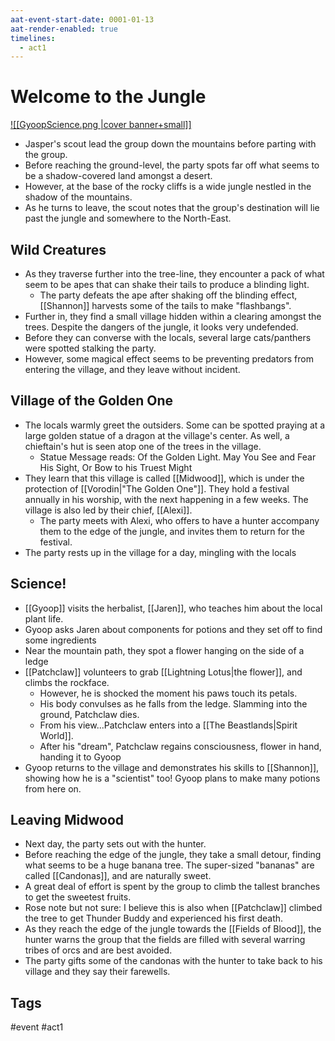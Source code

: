 ```yaml
---
aat-event-start-date: 0001-01-13
aat-render-enabled: true
timelines:
  - act1
---
```

# Welcome to the Jungle
[![[GyoopScience.png |cover banner+small]]](GyoopScience.png)
- Jasper's scout lead the group down the mountains before parting with the group.
- Before reaching the ground-level, the party spots far off what seems to be a shadow-covered land amongst a desert.
- However, at the base of the rocky cliffs is a wide jungle nestled in the shadow of the mountains.
- As he turns to leave, the scout notes that the group's destination will lie past the jungle and somewhere to the North-East.

## Wild Creatures
- As they traverse further into the tree-line, they encounter a pack of what seem to be apes that can shake their tails to produce a blinding light.
	- The party defeats the ape after shaking off the blinding effect, [[Shannon]] harvests some of the tails to  make "flashbangs".
- Further in, they find a small village hidden within a clearing amongst the trees. Despite the dangers of the jungle, it looks very undefended.
- Before they can converse with the locals, several large cats/panthers were spotted stalking the party.
- However, some magical effect seems to be preventing predators from entering the village, and they leave without incident.

## Village of the Golden One
- The locals warmly greet the outsiders. Some can be spotted praying at a large golden statue of a dragon at the village's center. As well, a chieftain's hut is seen atop one of the trees in the village.
	- Statue Message reads: Of the Golden Light. May You See and Fear His Sight, Or Bow to his Truest Might
- They learn that this village is called [[Midwood]], which is under the protection of [[Vorodin|"The Golden One"]]. They hold a festival annually in his worship, with the next happening in a few weeks. The village is also led by their chief, [[Alexi]].
	- The party meets with Alexi, who offers to have a hunter accompany them to the edge of the jungle, and invites them to return for the festival.
- The party rests up in the village for a day, mingling with the locals

## Science!
-  [[Gyoop]] visits the herbalist, [[Jaren]], who teaches him about the local plant life.
- Gyoop asks Jaren about components for potions and they set off to find some ingredients
- Near the mountain path, they spot  a flower hanging on the side of a ledge
- [[Patchclaw]] volunteers to grab [[Lightning Lotus|the flower]], and climbs the rockface.
	- However, he is shocked the moment his paws touch its petals.
	- His body convulses as he falls from the ledge. Slamming into the ground, Patchclaw dies.
	- From his view...Patchclaw enters into a [[The Beastlands|Spirit World]].
	- After his "dream", Patchclaw regains consciousness, flower in hand, handing it to Gyoop
- Gyoop returns to the village and demonstrates his skills to [[Shannon]], showing how he is a "scientist" too! Gyoop plans to make many potions from here on.

## Leaving Midwood
- Next day, the party sets out with the hunter.
- Before reaching the edge of the jungle, they take a small detour, finding what seems to be a huge banana tree. The super-sized "bananas" are called [[Candonas]], and are naturally sweet.
- A great deal of effort is spent by the group to climb the tallest branches to get the sweetest fruits.
- Rose note but not sure: I believe this is also when [[Patchclaw]] climbed the tree to get Thunder Buddy and experienced his first death.
- As they reach the edge of the jungle towards the [[Fields of Blood]], the hunter warns the group that the fields are filled with several warring tribes of orcs and are best avoided.
- The party gifts some of the candonas with the hunter to take back to his village and they say their farewells.

## Tags
 #event #act1

